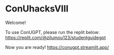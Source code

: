# ConUhacksVIII

Welcome!

To use ConUGPT, please run the replit below:
https://replit.com/@zilumou123/studentguidegpt

Now you are ready!
https://conugpt.streamlit.app/ 
